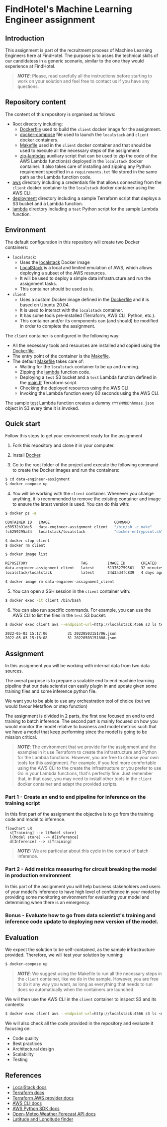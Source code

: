 # FindHotel's Machine Learning Engineer assignment

## Introduction

This assignment is part of the recruitment process of Machine Learning Engineers here at FindHotel.
The purpose is to asses the technical skills of our candidatess in a generic scenario, similar to the one they would experience at FindHotel.

> **_NOTE_**: Please, read carefully all the instructions before starting to work on your solution and feel free to contact us if you have any questions.

## Repository content

The content of this repository is organised as follows:
- Root directory including:
  - [Dockerfile](Dockerfile) used to build the `client` docker image for the assignment.
  - [docker-compose](docker-compose.yaml) file used to launch the `localstack` and `client` docker containers.
  - [Makefile](Makefile) used in the `client` docker container and that should be used to execute all the necessary steps of the assignment.
  - [zip-lambdas](zip-lambdas.sh) auxiliary script that can be used to zip the code of the AWS Lambda function(s) deployed in the `localstack` docker container. It also takes care of installing and zipping any Python requirement specified in a `requirements.txt` file stored in the same path as the Lambda function code.
- [aws](aws/) directory including a credentials file that allows connecting from the `client` docker container to the `localstack` docker container using the AWS CLI.
- [deployment](deployment/) directory including a sample Terraform script that deploys a S3 bucket and a Lambda function.
- [lambda](lambda/) directory including a `test` Python script for the sample Lambda function.

## Environment

The default configuration in this repository will create two Docker containers:
- `localstack`:
  - Uses the [localstack](https://hub.docker.com/r/localstack/localstack) Docker image
  - [LocalStack](https://docs.localstack.cloud) is a local and limited emulation of AWS, which allows deploying a subset of the AWS resources.
  - It will be used to deploy a simple data infrastructure and run the assignment tasks.
  - This container should be used as is.
- `client`
  - Uses a custom Docker image defined in the [Dockerfile](Dockerfile) and it is based on Ubuntu 20.04.
  - It is used to interact with the `localstack` container.
  - It has some tools pre-installed (Terraform, AWS CLI, Python, etc.).
  - This container and/or its components can (and should) be modified in order to complete the assignment.

The `client` container is configured in the following way:
- All the necessary tools and resources are installed and copied using the [Dockerfile](Dockerfile).
- The entry point of the container is the [Makefile](Makefile).
- The default [Makefile](Makefile) takes care of:
  - Waiting for the `localstack` container to be up and running.
  - Zipping the [lambda](lambda/) function code.
  - Deploying a `test` S3 bucket and a `test` Lambda function defined in the [main.tf](deployment/main.tf) Terraform script.
  - Checking the deployed resources using the AWS CLI.
  - Invoking the Lambda function every 60 seconds using the AWS CLI.

The sample [test](lambda/test/test.py) Lambda function creates a dummy `YYYYMMDDhhmmss.json` object in S3 every time it is invoked.

## Quick start

Follow this steps to get your environment ready for the assignment

1) Fork this repository and clone it in your computer.

2) Install [Docker](https://docs.docker.com/get-docker/).

3) Go to the root folder of the project and execute the following command to create the Docker images and run the containers:

```bash
$ cd data-engineer-assignment
$ docker-compose up
```

4) You will be working with the `client` container. Whenever you change anything, it is recommended to remove the existing container and image to ensure the latest version is used. You can do this with:

```bash
$ docker ps -a

CONTAINER ID   IMAGE                             COMMAND                  CREATED          STATUS        PORTS  NAMES
e30532b91de5   data-engineer-assignment_client   "/bin/sh -c make"        29 minutes ago   Up 8 seconds         client
fc6259295a34   localstack/localstack             "docker-entrypoint.sh"   25 hours ago     Up 9 seconds   ...   localstack

$ docker stop client
$ docker rm client

$ docker image list

REPOSITORY                        TAG         IMAGE ID       CREATED          SIZE
data-engineer-assignment_client   latest      513762759561   32 minutes ago   619MB
localstack/localstack             latest      24d3ad4fc839   4 days ago       1.52GB

$ docker image rm data-engineer-assignment_client
```

5) You can open a SSH session in the `client` container with:

```bash
$ docker exec -it client /bin/bash
```

6) You can also run specific commands. For example, you can use the AWS CLI to list the files in the `test` S3 bucket:

```bash
$ docker exec client aws --endpoint-url=http://localstack:4566 s3 ls test

2022-05-03 15:17:06         31 20220503151706.json
2022-05-03 15:18:08         31 20220503151808.json
```

## Assignment

In this assignment you will be working with internal data from two data sources.

The overal purpose is to prepare a scalable end to end machine learning pipeline that our data scientist can easily plugin in and update given some training files and some inference python file.

We want you to be able to use any orchestration tool of choice (but we would favour Metaflow or step function)

The assignment is divided in 2 parts, the first one focused on end to end training to batch inference. The second part is mainly focused on how you would monitor the model relative to business and model metrics such that we have a model that keep performing since the model is going to be mission critical.

>**_NOTE_**: The environment that we provide for the assignment and the examples in it use Terraform to create the infrastructure and Python for the Lambda functions.
However, you are free to choose your own tools for this assignment.
For example, if you feel more comfortable using the AWS CLI to the create the infrastructure or you prefer to use Go in your Lambda functions, that's perfectly fine.
Just remember that, in that case, you may need to install other tools in the `client` docker container and adapt the provided scripts.

### Part 1 - Create an end to end pipeline for inference on the training script

In this first part of the assignment the objective is to go from the training code and model to inference.

```mermaid
flowchart LR
  s[Training] --> l(Model store)
  l(Model store) --> d[Inference]
  d[Inference] --> s[Training]
```
>**_NOTE:_** We are particular about this cycle in the context of batch inference.


### Part 2 - Add metrics measuring for circuit breaking the model in production environment

In this part of the assignment you will help business stakeholders and users of your model's inference to have high level of confidence in your model by providing some monitoring environment for evaluating your model and determining when there is an emergency.


### Bonus - Evaluate how to go from data scientist's training and inference code update to deploying new version of the model.

## Evaluation

We expect the solution to be self-contained, as the sample infrastructure provided.
Therefore, we will test your solution by running:

```bash
$ docker-compose up
```

> **_NOTE_**: We suggest using the Makefile to run all the necessary steps in the `client` container, like we do in the sample. However, you are free to do it any way you want, as long as everything that needs to run does so automatically when the containers are launched.

We will then use the AWS CLI in the `client` container to inspect S3 and its contents:

```bash
$ docker exec client aws --endpoint-url=http://localstack:4566 s3 ls <my_bucket>
```

We will also check all the code provided in the repository and evaluate it focusing on:
- Code quality
- Best practices
- Architectural design
- Scalability
- Testing

## References

- [LocalStack docs](https://docs.localstack.cloud/overview/)
- [Terraform docs](https://www.terraform.io/docs)
- [Terraform AWS provider docs](https://registry.terraform.io/providers/hashicorp/aws/latest)
- [AWS CLI docs](https://docs.aws.amazon.com/cli/latest/index.html)
- [AWS Python SDK docs](https://boto3.amazonaws.com/v1/documentation/api/latest/index.html)
- [Open-Meteo Weather Forecast API docs](https://open-meteo.com/en/docs)
- [Latitude and Longitude finder](https://www.latlong.net/)
